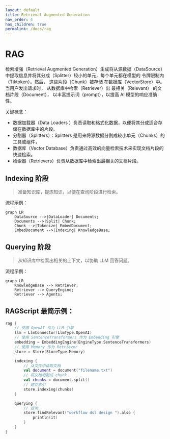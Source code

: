 ```yaml
---
layout: default
title: Retrieval Augmented Generation
nav_order: 4
has_children: true
permalink: /docs/rag
---
```


# RAG

检索增强（Retrieval Augmented Generation）生成将从源数据（DataSource）中提取信息并将其分成（Splitter）较小的单元，每个单元都在模型的
令牌限制内（Tiktoken）。然后， 这些片段（Chunk）被存储 在数据库（VectorStore）中。 当用户发出请求时， 从数据库中检索（Retriever）出
最相关（Relevant） 的文档片段（Document）， 以丰富提示词（prompt），以提高 AI 模型的响应准确性。

关键概念：

- 数据加载器（Data Loaders ）负责读取和格式化数据，以便将其分成适合存储在数据库中的片段。
- 分割器（Splitters）：Splitters 是用来将源数据分割成较小单元（Chunks）的工具或组件，
- 数据库（Vector Database）负责通过高效的向量检索技术来实现文档片段的快速检索。
- 检索器（Retrievers）负责从数据库中检索出最相关的文档片段。

## Indexing 阶段

> 准备知识库，提炼知识，以便在查询阶段进行检索。

流程示例：

```mermaid
graph LR
    DataSource -->|DataLoader| Documents;
    Documents -->|Split| Chunk;
    Chunk -->|Tokenize| EmbedDocument;
    EmbedDocument -->|Indexing| KnowledgeBase;
```

## Querying 阶段

> 从知识库中检索出相关的上下文，以协助 LLM 回答问题。

流程示例：

```mermaid
graph LR
    KnowledgeBase --> Retriever;
    Retriever --> QueryEngine;
    Retriever --> Agents;
```

## RAGScript 最简示例：

```kotlin
rag {
    // 使用 OpenAI 作为 LLM 引擎
    llm = LlmConnector(LlmType.OpenAI)
    // 使用 SentenceTransformers 作为 Embedding 引擎
    embedding = EmbeddingEngine(EngineType.SentenceTransformers)
    // 使用 Memory 作为 Retriever
    store = Store(StoreType.Memory)

    indexing {
        // 从文件中读取文档
        val document = document("filename.txt")
        // 将文档切割成 chunk
        val chunks = document.split()
        // 建立索引
        store.indexing(chunks)
    }

    querying {
        // 查询
        store.findRelevant("workflow dsl design ").also {
            println(it)
        }
    }
}
```